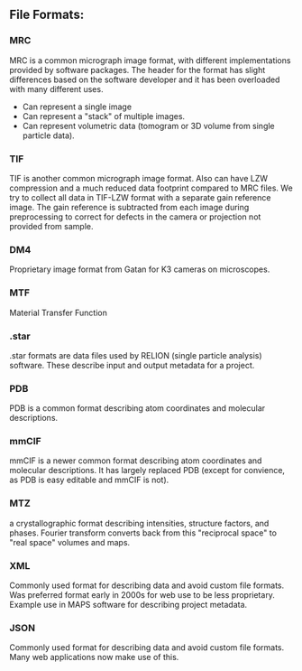 ## File Formats:

### MRC
MRC is a common micrograph image format, with different implementations provided by software packages.  The header for the format has slight differences based on the software developer and it has been overloaded with many different uses.  
- Can represent a single image
- Can represent a "stack" of multiple images.
- Can represent volumetric data (tomogram or 3D volume from single particle data).

### TIF
TIF is another common micrograph image format.  Also can have LZW compression and a much reduced data footprint compared to MRC files.  We try to collect all data in TIF-LZW format with a separate gain reference image.  The gain reference is subtracted from each image during preprocessing to correct for defects in the camera or projection not provided from sample.

### DM4
Proprietary image format from Gatan for K3 cameras on microscopes.

### MTF
Material Transfer Function 

### .star
.star formats are data files used by RELION (single particle analysis) software. These describe input and output metadata for a project.

### PDB
PDB is a common format describing atom coordinates and molecular descriptions.  

### mmCIF
mmCIF is a newer common format describing atom coordinates and molecular descriptions.  It has largely replaced PDB (except for convience, as PDB is easy editable and mmCIF is not).  

### MTZ
a crystallographic format describing intensities, structure factors, and phases.  Fourier transform converts back from this "reciprocal space" to "real space" volumes and maps.

### XML
Commonly used format for describing data and avoid custom file formats.  Was preferred format early in 2000s for web use to be less proprietary.  Example use in MAPS software for describing project metadata.

### JSON
Commonly used format for describing data and avoid custom file formats.  Many web applications now make use of this.


